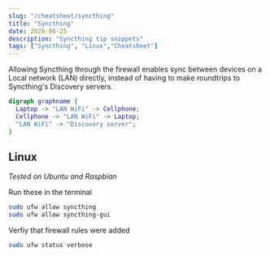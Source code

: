 ```yaml
---
slug: "/cheatsheet/syncthing"
title: "Syncthing"
date: 2020-06-25
description: "Syncthing tip snippets"
tags: ["Syncthing", "Linux","Cheatsheet"]
---
```


Allowing Syncthing through the firewall enables sync between devices on a Local network (LAN) directly, 
instead of having to make roundtrips to Syncthing's Discovery servers.

```dot
digraph graphname {
  Laptop -> "LAN WiFi" -> Cellphone;
  Cellphone -> "LAN WiFi" -> Laptop;
  "LAN WiFi" -> "Discovery server";
}
```

## Linux

*Tested on Ubuntu and Raspbian*

Run these in the terminal

```bash
sudo ufw allow syncthing
sudo ufw allow syncthing-gui
```

Verfiy that firewall rules were added

```bash
sudo ufw status verbose
```
